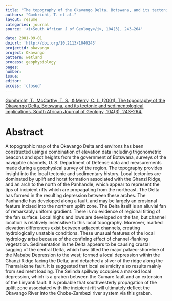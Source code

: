 ```yaml
---
title: "The topography of the Okavango Delta, Botswana, and its tectonic and sedimentological implications."
authors: "Gumbricht, T. et al."
layout: resume
categories: journal
source: '<i>South African J of Geology</i>, 104(3), 243–264'

date: 2001-09-01
doiurl: 'http://doi.org/10.2113/1040243'
projectid: okavango
project: Okavango
pattern: wetland
process: geophysiology
pages:
number:
issue:
editor:
access: 'closed'
---
```


[Gumbricht, T., McCarthy, T. S., & Merry, C. L. (2001). The topography of the Okavango Delta, Botswana, and its tectonic and sedimentological implications. South African Journal of Geology, 104(3), 243–264.](http://doi.org/10.2113/1040243)

<h1 class='foot-description'>Abstract</h1>

A topographic map of the Okavango Delta and environs has been constructed using a combination of elevation data including trigonometric beacons and spot heights from the government of Botswana, surveys of the navigable channels, U. S. Department of Defense data and measurements made during a geophysical survey of the region. The topography provides insight into the local tectonic and sedimentary history. Local tectonics are dominated by uplift and horst formation associated with the Ghanzi Ridge, and an arch to the north of the Panhandle, which appear to represent the tips of incipient rifts which are propagating from the northeast. The Delta has formed in the resulting depression between these arches. The Panhandle has developed along a fault, and may be largely an erosional feature incised into the northern uplift zone. The Delta itself is an alluvial fan of remarkably uniform gradient. There is no evidence of regional tilting of the fan surface. Local highs and lows are developed on the fan, but channel location is relatively insensitive to this local topography. Moreover, marked elevation differences exist between adjacent channels, creating hydrologically unstable conditions. These unusual features of the local hydrology arise because of the confining effect of channel-flanking vegetation. Sedimentation in the Delta appears to be causing crustal sagging of the central Delta, which has: tilted the major palaeo-shoreline of the Mababe Depression to the west; formed a local depression within the Ghanzi Ridge facing the Delta; and detached a sliver of the ridge along the Thamalakane fault. It is suggested that local seismicity also results mainly from sediment loading. The Selinda spillway occupies a marked local depression, which is a graben between the Gumare fault and an extension of the Linyanti fault. It is probable that southwesterly propagation of the uplift zone associated with the incipient rift will ultimately deflect the Okavango River into the Chobe-Zambezi river system via this graben.
